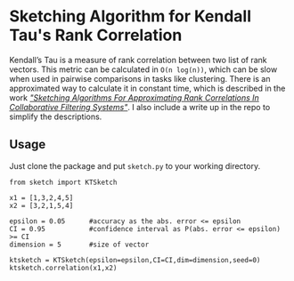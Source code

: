 # Sketching Algorithm for Kendall Tau's Rank Correlation

Kendall’s Tau is a measure of rank correlation between two list of rank vectors. This metric can be calculated in `O(n log(n))`, which can be slow when used in pairwise comparisons in tasks like clustering. There is an approximated way to calculate it in constant time, which is described in the work [*"Sketching Algorithms For Approximating Rank Correlations In Collaborative Filtering Systems"*](https://www.microsoft.com/en-us/research/wp-content/uploads/2009/01/SketchKendall2.pdf). I also include a write up in the repo to simplify the descriptions.

## Usage
Just clone the package and put `sketch.py` to your working directory.

    from sketch import KTSketch
    
    x1 = [1,3,2,4,5]
    x2 = [3,2,1,5,4]
    
    epsilon = 0.05     	#accuracy as the abs. error <= epsilon
    CI = 0.95          	#confidence interval as P(abs. error <= epsilon) >= CI
    dimension = 5 		#size of vector
    
    ktsketch = KTSketch(epsilon=epsilon,CI=CI,dim=dimension,seed=0)
    ktsketch.correlation(x1,x2)
